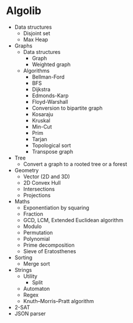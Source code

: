 # Algolib

- Data structures
    - Disjoint set
    - Max Heap
- Graphs
    - Data structures
        - Graph
        - Weighted graph
    - Algorithms
        - Bellman-Ford
        - BFS
        - Dijkstra
        - Edmonds-Karp
        - Floyd-Warshall
        - Conversion to bipartite graph
        - Kosaraju
        - Kruskal
        - Min-Cut
        - Prim
        - Tarjan
        - Topological sort
        - Transpose graph
- Tree
    - Convert a graph to a rooted tree or a forest
- Geometry
    - Vector (2D and 3D)
    - 2D Convex Hull
    - Intersections
    - Projections
- Maths
    - Exponentiation by squaring
    - Fraction
    - GCD, LCM, Extended Euclidean algorithm
    - Modulo
    - Permutation
    - Polynomial
    - Prime decomposition
    - Sieve of Eratosthenes
- Sorting
    - Merge sort
- Strings
    - Utility
        - Split
    - Automaton
    - Regex
    - Knuth–Morris–Pratt algorithm
- 2-SAT
- JSON parser
